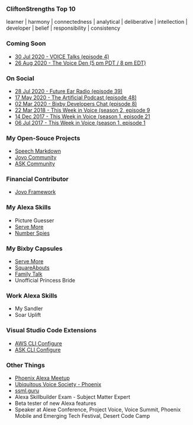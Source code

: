 ### CliftonStrengths Top 10
learner | harmony | connectedness | analytical | deliberative | intellection | developer | belief | responsibility | consistency

### Coming Soon
- [30 Jul 2020 - VOICE Talks (episode 4)](https://www.voicesummit.ai/talks?utm_campaign=VOICE%20Talks&utm_content=135566350&utm_medium=social&utm_source=twitter&hss_channel=tw-975463310496641024)
- [26 Aug 2020 - The Voice Den (5 pm PDT / 8 pm EDT)](https://alexaincanada.ca/the-voice-den/)

### On Social
- [28 Jul 2020 - Future Ear Radio (episode 39)](https://futurear.co/2020/07/28/039-mark-tucker-top-5-takeaways-from-alexa-live-2020/)
- [17 May 2020 - The Artificial Podcast (episode 48)](https://anchor.fm/the-artificial-podcast/episodes/48-Mark-Tucker--Developing-for-Voice-Tips--Tactics--Strategies--and-Speech-Markdown-ee6f15)
- [02 Mar 2020 - Bixby Developers Chat (episode 8)](https://www.buzzsprout.com/793529/3030607-voice-development-speech-markdown-and-jovo-with-mark-tucker)
- [22 Mar 2018 - This Week in Voice (season 2, episode 9](https://www.thisweekinvoice.com/s2e9-march-22-2018)
- [14 Dec 2017 - This Week in Voice (season 1, episode 21](https://www.thisweekinvoice.com/episode-21-december-14-2017)
- [06 Jul 2017 - This Week in Voice (season 1, episode 1](https://www.thisweekinvoice.com/episode-1-july-6-2017)


### My Open-Souce Projects
- [Speech Markdown](https://www.speechmarkdown.org)
- [Jovo Community](https://github.com/jovo-community)
- [ASK Community](https://github.com/ask-community)

### Financial Contributor
- [Jovo Framework](https://opencollective.com/jovo-framework)

### My Alexa Skills
- Picture Guesser
- [Serve More](https://servemore.shazaml.com/)
- [Number Spies](https://numberspies.com/)

### My Bixby Capsules
- [Serve More](https://servemore.shazaml.com/)
- [SquareAbouts](https://squareabouts.shazaml.com/)
- [Family Talk](https://familytalk.shazaml.com/)
- Unofficial Princess Bride

### Work Alexa Skills
- My Sandler
- Soar Uplift

### Visual Studio Code Extensions
- [AWS CLI Configure](https://marketplace.visualstudio.com/items?itemName=mark-tucker.aws-cli-configure)
- [ASK CLI Configure](https://marketplace.visualstudio.com/items?itemName=mark-tucker.ask-cli-configure)

### Other Things
- [Phoenix Alexa Meetup](https://www.meetup.com/phoenix-arizona-alexa-meetup/)
- [Ubiquitous Voice Society - Phoenix](https://www.meetup.com/uvs-phoenix/)
- [ssml.guru](http://ssml.guru/)
- Alexa Skillbuilder Exam - Subject Matter Expert
- Beta tester of new Alexa features
- Speaker at Alexe Conference, Project Voice, Voice Summit, Phoenix Mobile and Emerging Tech Festival, Desert Code Camp



